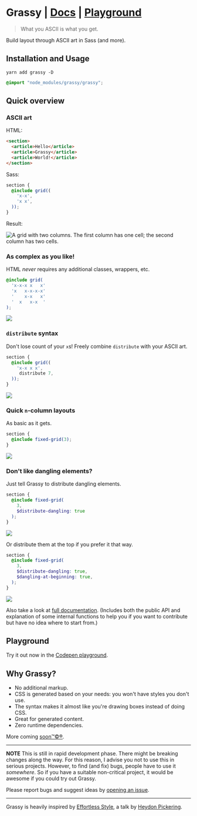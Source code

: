 # Grassy | [Docs](https://lazarljubenovic.github.io/grassy/) | [Playground](http://codepen.io/dbox/pen/aJLGxE)

> What you ASCII is what you get.

Build layout through ASCII art in Sass (and more).

## Installation and Usage

```
yarn add grassy -D
```

```scss
@import "node_modules/grassy/grassy";
```

## Quick overview

### ASCII art

HTML:
```html
<section>
  <article>Hello</article>
  <article>Grassy</article>
  <article>World!</article>
</section>
```

Sass:
```scss
section {
  @include grid((
    'x-x',
    'x x',
  ));
}
```

Result:

![A grid with two columns. The first column has one cell; the second column has two cells.](http://i.imgur.com/PUcHQDP.png)

### As complex as you like!

HTML _never_ requires any additional classes, wrappers, etc.

```scss
@include grid(
  'x-x-x x   x'
  'x   x-x-x-x'
  '    x-x   x'
  '  x   x-x  '
);
```

![](http://i.imgur.com/a34WVe3.png)


### `distribute` syntax

Don't lose count of your `x`s! Freely combine `distribute` with your ASCII art.

```scss
section {
  @include grid((
    'x-x x x',
     distribute 7,
  ));
}
```

![](http://i.imgur.com/i2Gv9bg.png)

### Quick `n`-column layouts

As basic as it gets.

```scss
section {
  @include fixed-grid(3);
}
```

![](http://i.imgur.com/7H4ZkhR.png)

### Don't like dangling elements?

Just tell Grassy to distribute dangling elements.

```scss
section {
  @include fixed-grid(
    3,
    $distribute-dangling: true
  );
}
```

![](http://i.imgur.com/Smfu3M0.png)

Or distribute them at the top if you prefer it that way.

```scss
section {
  @include fixed-grid(
    3,
    $distribute-dangling: true,
    $dangling-at-beginning: true,
  );
}
```

![](http://i.imgur.com/ChX2HVE.png)

Also take a look at [full documentation](https://lazarljubenovic.github.io/grassy/). (Includes both the public API and explanation of some internal functions to help you if you want to contribute but have no idea where to start from.)

## Playground

Try it out now in the [Codepen playground](http://codepen.io/dbox/pen/aJLGxE).

## Why Grassy?

- No additional markup.
- CSS is generated based on your needs: you won't have styles you don't use.
- The syntax makes it almost like you're drawing boxes instead of doing CSS.
- Great for generated content.
- Zero runtime dependencies.

More coming [soon™©®](https://github.com/lazarljubenovic/grassy/issues?q=is%3Aissue+is%3Aopen+label%3A%22future+plans%22).

---

**NOTE** This is still in rapid development phase. There might be breaking changes along the way. For this reason, I advise you not to use this in serious projects. However, to find (and fix) bugs, people have to use it _somewhere_. So if you have a suitable non-critical project, it would be awesome if you could try out Grassy.

Please report bugs and suggest ideas by [opening an issue](https://github.com/lazarljubenovic/grassy/issues).

---

Grassy is heavily inspired by [Effortless Style](https://vimeo.com/101718785), a talk by [Heydon Pickering](https://twitter.com/heydonworks).
